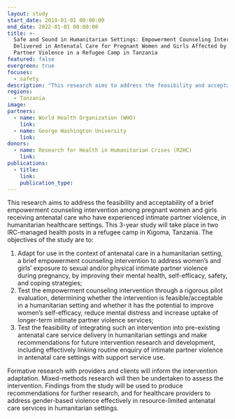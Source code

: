 ```yaml
---
layout: study
start_date: 2019-01-01 00:00:00
end_date: 2022-01-01 00:00:00
title: >-
  Safe and Sound in Humanitarian Settings: Empowerment Counseling Intervention
  Delivered in Antenatal Care for Pregnant Women and Girls Affected by Intimate
  Partner Violence in a Refugee Camp in Tanzania
featured: false
evergreen: true
focuses:
  - safety
description: "This research aims to address the feasibility and acceptability of a brief empowerment counseling intervention\_among pregnant women and girls receiving antenatal care\_who have experienced intimate partner violence, in humanitarian healthcare settings."
regions:
  - Tanzania
image:
partners:
  - name: World Health Organization (WHO)
    link:
  - name: George Washington University
    link:
donors:
  - name: Research for Health in Humanitarian Crises (R2HC)
    link:
publications:
  - title:
    link:
    publication_type:
---
```


This research aims to address the feasibility and acceptability of a brief empowerment counseling intervention among pregnant women and girls receiving antenatal care who have experienced intimate partner violence, in humanitarian healthcare settings. This 3-year study will take place in two IRC-managed health posts in a refugee camp in Kigoma, Tanzania. The objectives of the study are to:

1. Adapt for use in the context of antenatal care in a humanitarian setting, a brief empowerment counseling intervention to address women’s and girls’ exposure to sexual and/or physical intimate partner violence during pregnancy, by improving their mental health, self-efficacy, safety, and coping strategies;
2. Test the empowerment counseling intervention through a rigorous pilot evaluation, determining whether the intervention is feasible/acceptable in a humanitarian setting and whether it has the potential to improve women’s self-efficacy, reduce mental distress and increase uptake of longer-term intimate partner violence services;
3. Test the feasibility of integrating such an intervention into pre-existing antenatal care service delivery in humanitarian settings and make recommendations for future intervention research and development, including effectively linking routine enquiry of intimate partner violence in antenatal care settings with support service use.

Formative research with providers and clients will inform the intervention adaptation. Mixed-methods research will then be undertaken to assess the intervention. Findings from the study will be used to produce recommendations for further research, and for healthcare providers to address gender-based violence effectively in resource-limited antenatal care services in humanitarian settings.